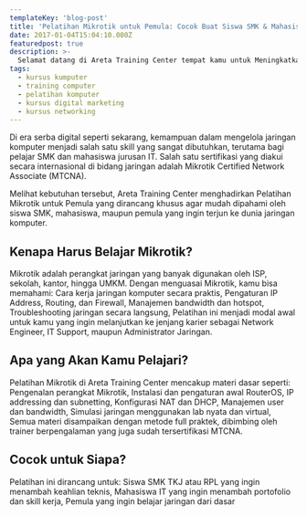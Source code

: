 ```yaml
---
templateKey: 'blog-post'
title: 'Pelatihan Mikrotik untuk Pemula: Cocok Buat Siswa SMK & Mahasiswa IT'
date: 2017-01-04T15:04:10.000Z
featuredpost: true
description: >-
  Selamat datang di Areta Training Center tempat kamu untuk Meningkatkan Skill bukan hanya dibidang IT tapi juga Bisnis Digital dengan Metode Full Praktek! Dunia IT terus berkembang, dan keahlian yang kamu miliki hari ini menentukan masa depan kariermu.
tags:
  - kursus kumputer
  - training computer
  - pelatihan komputer
  - kursus digital marketing
  - kursus networking
---
```


Di era serba digital seperti sekarang, kemampuan dalam mengelola jaringan komputer menjadi salah satu skill yang sangat dibutuhkan, terutama bagi pelajar SMK dan mahasiswa jurusan IT. Salah satu sertifikasi yang diakui secara internasional di bidang jaringan adalah Mikrotik Certified Network Associate (MTCNA).

Melihat kebutuhan tersebut, Areta Training Center menghadirkan Pelatihan Mikrotik untuk Pemula yang dirancang khusus agar mudah dipahami oleh siswa SMK, mahasiswa, maupun pemula yang ingin terjun ke dunia jaringan komputer.

## Kenapa Harus Belajar Mikrotik?
Mikrotik adalah perangkat jaringan yang banyak digunakan oleh ISP, sekolah, kantor, hingga UMKM. Dengan menguasai Mikrotik, kamu bisa memahami:
Cara kerja jaringan komputer secara praktis, Pengaturan IP Address, Routing, dan Firewall, Manajemen bandwidth dan hotspot, Troubleshooting jaringan secara langsung, Pelatihan ini menjadi modal awal untuk kamu yang ingin melanjutkan ke jenjang karier sebagai Network Engineer, IT Support, maupun Administrator Jaringan.

## Apa yang Akan Kamu Pelajari?
Pelatihan Mikrotik di Areta Training Center mencakup materi dasar seperti:
Pengenalan perangkat Mikrotik, Instalasi dan pengaturan awal RouterOS, IP addressing dan subnetting, Konfigurasi NAT dan DHCP, Manajemen user dan bandwidth, Simulasi jaringan menggunakan lab nyata dan virtual, Semua materi disampaikan dengan metode full praktek, dibimbing oleh trainer berpengalaman yang juga sudah tersertifikasi MTCNA.

## Cocok untuk Siapa?
Pelatihan ini dirancang untuk:
Siswa SMK TKJ atau RPL yang ingin menambah keahlian teknis, Mahasiswa IT yang ingin menambah portofolio dan skill kerja, Pemula yang ingin belajar jaringan dari dasar
